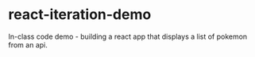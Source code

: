 # react-iteration-demo
In-class code demo - building a react app that displays a list of pokemon from an api.
